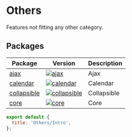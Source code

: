 # Others

Features not fitting any other category.

## Packages

| Package                                                | Version                                                                                                               | Description |
| ------------------------------------------------------ | --------------------------------------------------------------------------------------------------------------------- | ----------- |
| [ajax](?path=/docs/others-ajax--default-story)         | [![ajax](https://img.shields.io/npm/v/@lion/ajax.svg)](https://www.npmjs.com/package/@lion/ajax)                      | Ajax        |
| [calendar](?path=/docs/others-calendar--default-story) | [![calendar](https://img.shields.io/npm/v/@lion/calendar.svg)](https://www.npmjs.com/package/@lion/calendar)          | Calendar    |
| [collapsible](?path=/docs/others-collapsible--main)    | [![collapsible](https://img.shields.io/npm/v/@lion/collapsible.svg)](https://www.npmjs.com/package/@lion/collapsible) | Collapsible |
| [core](?path=/docs/others-system-core--page)           | [![core](https://img.shields.io/npm/v/@lion/core.svg)](https://www.npmjs.com/package/@lion/core)                      | Core        |

```js script
export default {
  title: 'Others/Intro',
};
```
